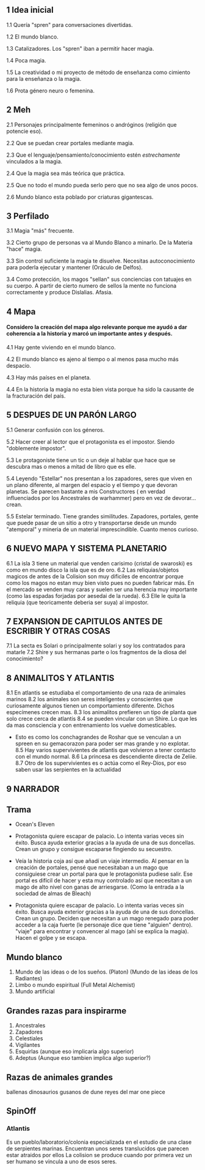 ## 1 Idea inicial

1.1 Quería "spren" para conversaciones divertidas.

1.2 El mundo blanco.

1.3 Catalizadores. Los "spren" iban a permitir hacer magia.

1.4 Poca magia.

1.5 La creatividad o mi proyecto de método de enseñanza como cimiento para la enseñanza o la magia.

1.6 Prota género neuro o femenina.


## 2 Meh

2.1 Personajes principalmente femeninos o andróginos (religión que potencie eso).

2.2 Que se puedan crear portales mediante magia.

2.3 Que el lenguaje/pensamiento/conocimiento estén *estrechamente* vinculados a la magia.

2.4 Que la magia sea más teórica que práctica.

2.5 Que no todo el mundo pueda serlo pero que no sea algo de unos pocos.

2.6 Mundo blanco esta poblado por criaturas gigantescas.


## 3 Perfilado

3.1 Magia "más" frecuente.

3.2 Cierto grupo de personas va al Mundo Blanco a minarlo. De la Materia "hace" magia.

3.3 Sin control suficiente la magia te disuelve. Necesitas autoconocimiento para poderla ejecutar y mantener (Oráculo de Delfos).

3.4 Como protección, los magos "sellan" sus conciencias con tatuajes en su cuerpo. A partir de cierto numero de sellos la mente no funciona correctamente y produce Dislalias. Afasia.


## 4 Mapa
#### Considero la creación del mapa algo relevante porque me ayudó a dar coherencia a la historia y marcó un importante antes y después.

4.1 Hay gente viviendo en el mundo blanco.

4.2 El mundo blanco es ajeno al tiempo o al menos pasa mucho más despacio.

4.3 Hay más países en el planeta.

4.4 En la historia la magia no esta bien vista porque ha sido la causante de la fracturación del país.

## 5 DESPUES DE UN PARÓN LARGO

5.1 Generar confusión con los géneros.

5.2 Hacer creer al lector que el protagonista es el impostor. Siendo "doblemente impostor".

5.3 Le protagoniste tiene un tic o un deje al hablar que hace que se descubra mas o menos a mitad de libro que es elle.

5.4 Leyendo "Estellar" nos presentan a los zapadores, seres que viven en un plano diferente, al margen del espacio y el tiempo y que devoran planetas. Se parecen bastante a mis Constructores ( en verdad influenciados por los Ancestrales de warhammer) pero en vez de devorar... crean.

5.5 Estelar terminado. Tiene grandes similitudes. Zapadores, portales, gente que puede pasar de un sitio a otro y transportarse desde un mundo "atemporal" y mineria de un material imprescindible. Cuanto menos curioso.

## 6 NUEVO MAPA Y SISTEMA PLANETARIO

6.1 La isla 3 tiene un material que venden carisimo (cristal de swaroski) es como en mundo disco la isla que es de oro.
6.2 Las reliquias/objetos magicos de antes de la Colision son muy dificiles de encontrar porque como los magos no estan muy bien visto pues no pueden fabricar más. En el mercado se venden muy caras y suelen ser una herencia muy importante (como las espadas forjadas por aesedai de la rueda).
6.3 Elle le quita la reliquia (que teoricamente deberia ser suya) al impostor.

## 7 EXPANSION DE CAPITULOS ANTES DE ESCRIBIR Y OTRAS COSAS
7.1 La secta es Solari o principalmente solari y soy los contratados para matarle
7.2 Shire y sus hermanas parte o los fragmentos de la diosa del conocimiento?

## 8 ANIMALITOS Y ATLANTIS
8.1 En atlantis se estudiaba el comportamiento de una raza de animales marinos
8.2 los animales son seres inteligentes y conscientes que curiosamente algunos tienen un comportamiento diferente. Dichos especímenes crecen mas.
8.3 los animalitos prefieren un tipo de planta que solo crece cerca de atlantis
8.4 se pueden vincular con un Shire. Lo que les da mas consciencia y con entrenamiento los vuelve domesticables.
- Esto es como los conchagrandes de Roshar que se venculan a un spreen en su gemacorazon para poder ser mas grande y no explotar.
8.5 Hay varios supervivientes de atlantis que volvieron a tener contacto con el mundo normal.
8.6 La princesa es descendiente directa de Zeliie.
8.7 Otro de los supervivientes es o actúa como el Rey-Dios, por eso saben usar las serpientes en la actualidad

## 9 NARRADOR

## Trama
- Ocean's Eleven

- Protagonista quiere escapar de palacio. Lo intenta varias veces sin éxito. Busca ayuda exterior gracias a la ayuda de una de sus doncellas. Crean un grupo y consigue escaparse fingiendo su secuestro.

- Veía la historia coja así que añadí un viaje intermedio. Al pensar en la creación de portales, pensé que necesitaban a un mago que consiguiese crear un portal para que le protagonista pudiese salir. Ese portal es difícil de hacer y esta muy controlado así que necesitan a un mago de alto nivel con ganas de arriesgarse. (Como la entrada a la sociedad de almas de Bleach)

- Protagonista quiere escapar de palacio. Lo intenta varias veces sin éxito. Busca ayuda exterior gracias a la ayuda de una de sus doncellas. Crean un grupo. Deciden que necesitan a un mago renegado para poder acceder a la caja fuerte (le personaje dice que tiene "alguien" dentro). "viaje" para encontrar y convencer al mago (ahí se explica la magia). Hacen el golpe y se escapa.

## Mundo blanco
1. Mundo de las ideas o de los sueños. (Platon) (Mundo de las ideas de los Radiantes)
2. Limbo o mundo espiritual (Full Metal Alchemist)
3. Mundo artificial

## Grandes razas para inspirarme
1. Ancestrales
2. Zapadores
3. Celestiales
4. Vigilantes
5. Esquirlas (aunque eso implicaria algo superior)
6. Adeptus (Aunque eso tambien implica algo superior?)

## Razas de animales grandes
ballenas
dinosaurios
gusanos de dune
reyes del mar one piece

## SpinOff
### Atlantis
Es un pueblo/laboratorio/colonia especializada en el estudio de una clase de serpientes marinas.
Encuentran unos seres translucidos que parecen estar atraidos por ellos
La colision se produce cuando por primera vez un ser humano se vincula a uno de esos seres.

